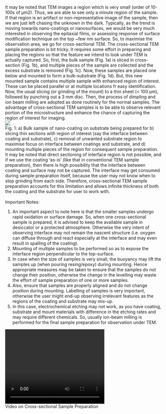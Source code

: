 It may be noted that TEM images a region which is very small (order of 10-100s of µm2). Thus, we are able to see only a minute region of the sample. If that region is an artifact or non-representative image of the sample, then we are just left chasing the unknown in the dark. Typically, as the trend is moving towards nano-coatings or nanosurfaces, we would be very much interested in observing the epitaxial films, or assessing response of surface modification technique on the top ~few nm surface. So, to maximise the observation area, we go for cross-sectional TEM. 
The cross-sectional TEM sample preparation is bit tricky. It requires some effort in preparing and placing the regions so that the feature we intend to look under TEM is actually captured. So, first, the bulk sample (Fig. 1a) is sliced in cross-section (Fig. 1b), and multiple pieces of the sample are collected and the excess substrate is removed (Fig. 1c). Now, these samples are placed one below and mounted to form a bulk-substrate (Fig. 1d). But, this new mounted sample contains multiple sample with enhanced region of interest. These can be placed parallel or at multiple locations fr easy identification. Now, the usual slicing (or grinding of the mount) to a thin sheet (< 100 µm), followed by punching out a 3 mm disc. Then, the process of dimpling and ion beam milling are adopted as done routinely for the normal samples. The advantage of cross-sectional TEM samples is to be able to observe relevant portion of the microstructure and enhance the chance of capturing the region of interest for imaging.<br>
<img src="fig12.png"><br>
Fig. 1: a) Bulk sample of nano-coating on substrate being prepared for b) slicing thin sections with region of interest (say the interface between coating and substrate), c) removal of unwanted substrate region to maximise focus on interface between coatings and substrate, and d) mounting multiple pieces of the region for consequent sample preparation.
It may be noted that direct sectioning of interface region is not possible, and if we use the coating ‘as-is’ (like that in conventional TEM sample preparation), then there is high possibility that the interface between coating and surface may not be captured. The interface may get consumed during sample preparation itself, because the user may not know when to stop grinding from each side. Therefore, cross-sectional TEM sample preparation accounts for this limitation and allows infinite thickness of both the coating and the substrate for user to work with.<br><br>
Important Notes:<br>
1)	An important aspect to note here is that the smaller samples undergo rapid oxidation or surface damage. So, when one cross-sectional sample is prepared, it is advised to keep the available sample in desiccator or a protected atmosphere. Otherwise the very intent of observing interface may not remain the nascent structure (i.e. oxygen can diffuse through and react especially at the interface and may even result in spalling of the coating).<br>
2)	Mounting of multiple samples to be performed so as to expose the interface region perpendicular to the top-surface.<br> 
3)	In case when the size of samples is very small, the buoyancy may lift the samples up (when pouring resing/epoxy) during mounting. Hence appropriate measures may be taken to ensure that the samples do not change their position, otherwise the change in the levelling may waste the effort of sample preparation of one or more samples.<br>
4)	Also, ensure that samples are properly aligned and do not change position during mounting. Labelling of samples is very important, otherwise the user might end-up observing irrelevant features as the regions of the coating and substrate may mix-up. <br>
5)	In this case, electrochemical etching may not work, as you have coating, substrate and mount materials with difference in the etching rates and may require different chemicals. So, usually ion-beam milling is performed for the final sample preparation for observation under TEM.<br>
<video width="320" height="240" controls>
  <source src="images/exp10-TEM-CS_sample_mod (1).mp4" type="video/mp4">
  Your browser does not support the video tag.
</video><br>
Video on Cross-sectional Sample Preparation
